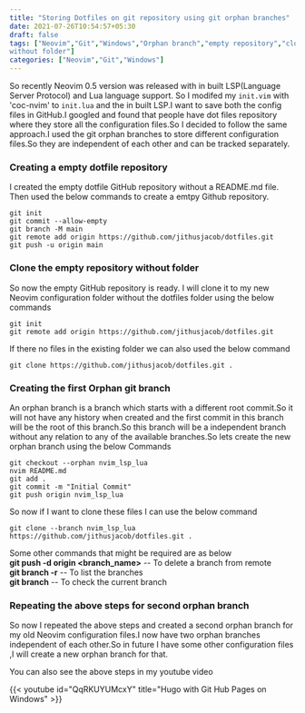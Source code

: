 ```yaml
---
title: "Storing Dotfiles on git repository using git orphan branches"
date: 2021-07-26T10:54:57+05:30
draft: false
tags: ["Neovim","Git","Windows","Orphan branch","empty repository","clone
without folder"]
categories: ["Neovim","Git","Windows"]
---
```


So recently Neovim 0.5 version was released with in built LSP(Language Server
Protocol) and Lua language support. So I modifed my `init.vim` with 'coc-nvim'
to `init.lua` and the in built LSP.I want to save both the config files in
GitHub.I googled and found that people have dot files repository where they
store all the configuration files.So I decided to follow the same approach.I
used the git orphan branches to store different configuration files.So they are
independent of each other and can be tracked separately.


### Creating a empty dotfile repository

I created the empty dotfile GitHub repository without a README.md file.
Then used the below commands to create a emtpy Github repository.

```
git init
git commit --allow-empty
git branch -M main
git remote add origin https://github.com/jithusjacob/dotfiles.git
git push -u origin main
```

### Clone the empty repository without folder

So now the empty GitHub repository is ready. I will clone it to my new Neovim
configuration folder without the dotfiles folder using the below commands

```
git init
git remote add origin https://github.com/jithusjacob/dotfiles.git 
```
If there no files in the existing folder we can also used the below command
```
git clone https://github.com/jithusjacob/dotfiles.git .
```
### Creating the first Orphan git branch

An orphan branch is a branch which starts with a  different root commit.So it
will not have any history when created and the first commit in this branch will
be the root of this branch.So this branch will be a independent branch without
any relation to any of the available branches.So lets create the new orphan
branch using the below Commands

```
git checkout --orphan nvim_lsp_lua
nvim README.md
git add .
git commit -m "Initial Commit"
git push origin nvim_lsp_lua
```

So now if I want to clone these files I can use the below command

```
git clone --branch nvim_lsp_lua https://github.com/jithusjacob/dotfiles.git .
```

Some other commands that might be required  are as below    
**git push -d origin <branch_name>** -- To delete a branch from remote  
**git branch -r** -- To list the branches  
**git branch** -- To check the current branch  

### Repeating the above steps for second orphan branch

So now I repeated the above steps and created a second orphan branch for my old
Neovim configuration files.I now have two orphan branches independent of each
other.So in future I have some other configuration files ,I will create a new
orphan branch for that.


You can also see the above steps in my youtube video 


{{< youtube id="QqRKUYUMcxY" title="Hugo with Git Hub Pages on Windows" >}}
